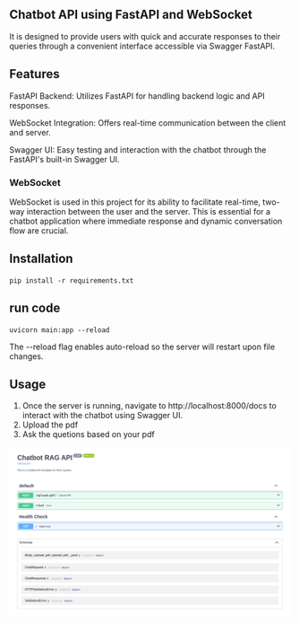
## Chatbot API using FastAPI and WebSocket
It is designed to provide users with quick and accurate responses to their queries through a convenient interface accessible via Swagger FastAPI.

## Features
FastAPI Backend: Utilizes FastAPI for handling backend logic and API responses.

WebSocket Integration: Offers real-time communication between the client and server.

Swagger UI: Easy testing and interaction with the chatbot through the FastAPI's built-in Swagger UI.


###  WebSocket
WebSocket is used in this project for its ability to facilitate real-time,
two-way interaction between the user and the server. This is essential for a chatbot application where immediate response and dynamic conversation flow are crucial.

## Installation
```
pip install -r requirements.txt
```
## run code 
```
uvicorn main:app --reload
```
The --reload flag enables auto-reload so the server will restart upon file changes.

## Usage

1. Once the server is running, navigate to http://localhost:8000/docs to interact with the chatbot using Swagger UI.
2. Upload the pdf
3. Ask the quetions based on your pdf

![image](../../assets/chatbot_fastapi.png)


